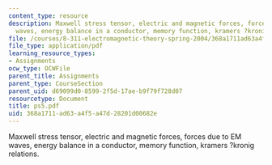 ```yaml
---
content_type: resource
description: Maxwell stress tensor, electric and magnetic forces, forces due to EM
  waves, energy balance in a conductor, memory function, kramers ?kronig relations.
file: /courses/8-311-electromagnetic-theory-spring-2004/368a1711ad63a4f5a47d28201d00682e_ps5.pdf
file_type: application/pdf
learning_resource_types:
- Assignments
ocw_type: OCWFile
parent_title: Assignments
parent_type: CourseSection
parent_uid: d69099d0-8599-2f5d-17ae-b9f79f728d07
resourcetype: Document
title: ps5.pdf
uid: 368a1711-ad63-a4f5-a47d-28201d00682e
---
```

Maxwell stress tensor, electric and magnetic forces, forces due to EM waves, energy balance in a conductor, memory function, kramers ?kronig relations.

